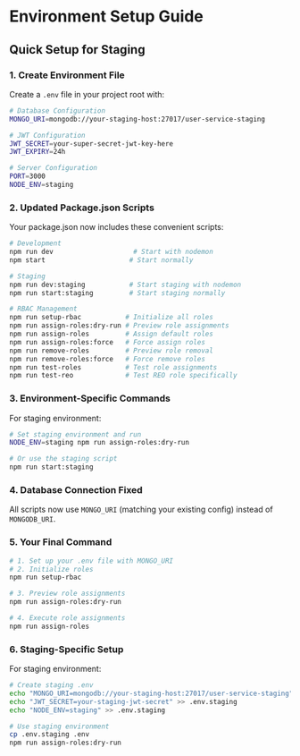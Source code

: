 # Environment Setup Guide

## Quick Setup for Staging

### 1. Create Environment File

Create a `.env` file in your project root with:

```bash
# Database Configuration
MONGO_URI=mongodb://your-staging-host:27017/user-service-staging

# JWT Configuration
JWT_SECRET=your-super-secret-jwt-key-here
JWT_EXPIRY=24h

# Server Configuration
PORT=3000
NODE_ENV=staging
```

### 2. Updated Package.json Scripts

Your package.json now includes these convenient scripts:

```bash
# Development
npm run dev                    # Start with nodemon
npm start                     # Start normally

# Staging
npm run dev:staging           # Start staging with nodemon
npm run start:staging         # Start staging normally

# RBAC Management
npm run setup-rbac           # Initialize all roles
npm run assign-roles:dry-run # Preview role assignments
npm run assign-roles         # Assign default roles
npm run assign-roles:force   # Force assign roles
npm run remove-roles         # Preview role removal
npm run remove-roles:force   # Force remove roles
npm run test-roles           # Test role assignments
npm run test-reo             # Test REO role specifically
```

### 3. Environment-Specific Commands

For staging environment:

```bash
# Set staging environment and run
NODE_ENV=staging npm run assign-roles:dry-run

# Or use the staging script
npm run start:staging
```

### 4. Database Connection Fixed

All scripts now use `MONGO_URI` (matching your existing config) instead of `MONGODB_URI`.

### 5. Your Final Command

```bash
# 1. Set up your .env file with MONGO_URI
# 2. Initialize roles
npm run setup-rbac

# 3. Preview role assignments
npm run assign-roles:dry-run

# 4. Execute role assignments
npm run assign-roles
```

### 6. Staging-Specific Setup

For staging environment:

```bash
# Create staging .env
echo "MONGO_URI=mongodb://your-staging-host:27017/user-service-staging" > .env.staging
echo "JWT_SECRET=your-staging-jwt-secret" >> .env.staging
echo "NODE_ENV=staging" >> .env.staging

# Use staging environment
cp .env.staging .env
npm run assign-roles:dry-run
```
